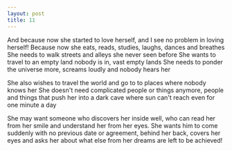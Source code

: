 ```yaml
---
layout: post
title: 11
---
```


And because now she started to love herself, and I see no problem in loving herself!
Because now she eats, reads, studies, laughs, dances and breathes
She needs to walk streets and alleys she never seen before
She wants to travel to an empty land nobody is in, vast empty lands
She needs to ponder the universe more, screams loudly and nobody hears her

She also wishes to travel the world and go to to places where nobody knows her
She doesn't need complicated people or things anymore, people and things that push her into a dark cave where sun can't reach even for one minute a day

She may want someone who discovers her inside well, who can read her from her smile and understand her from her eyes.
She wants him to come suddenly with no previous date or agreement, behind her back, covers her eyes and asks her about what else from her dreams are left to be achieved!